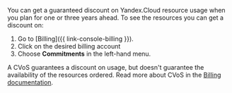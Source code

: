 You can get a guaranteed discount on Yandex.Cloud resource usage when you plan for one or three years ahead. To see the resources you can get a discount on:

1. Go to [Billing]({{ link-console-billing }}).
1. Click on the desired billing account
1. Choose **Commitments** in the left-hand menu.

A CVoS guarantees a discount on usage, but doesn't guarantee the availability of the resources ordered. Read more about CVoS in the [Billing documentation](../../billing/concepts/cvos.md).

